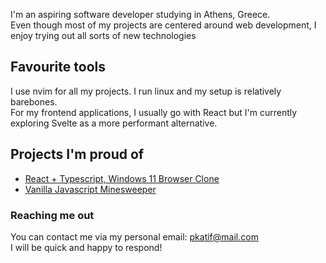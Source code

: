 I'm an aspiring software developer studying in Athens, Greece. <br />
Even though most of my projects are centered around web development, I enjoy trying out all sorts of new technologies

## Favourite tools

I use nvim for all my projects. I run linux and my setup is relatively barebones. <br />
For my frontend applications, I usually go with React but I'm currently exploring Svelte as a more performant alternative.

## Projects I'm proud of

- [React + Typescript, Windows 11 Browser Clone](https://github.com/Petros-K/Windows11-BrowserClone)
- [Vanilla Javascript Minesweeper](https://github.com/Petros-K/JavascriptMinesweeper)

### Reaching me out

You can contact me via my personal email: pkatif@mail.com <br />
I will be quick and happy to respond!
